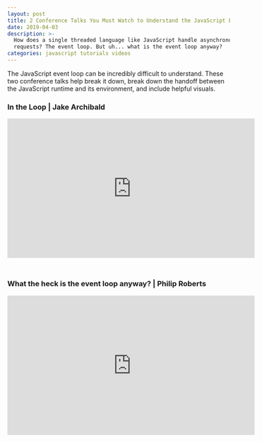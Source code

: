 ```yaml
---
layout: post
title: 2 Conference Talks You Must Watch to Understand the JavaScript Event Loop
date: 2019-04-03
description: >-
  How does a single threaded language like JavaScript handle asynchronous
  requests? The event loop. But uh... what is the event loop anyway?
categories: javascript tutorials videos
---
```


The JavaScript event loop can be incredibly difficult to understand. These two conference talks help break it down, break down the handoff between the JavaScript runtime and its environment, and include helpful visuals.

### In the Loop | Jake Archibald

<iframe width="560" height="315" src="https://www.youtube.com/embed/cCOL7MC4Pl0" frameborder="0" allow="accelerometer; autoplay; encrypted-media; gyroscope; picture-in-picture" allowfullscreen></iframe>

<span style="display: block; margin-top: 3rem;" />

### What the heck is the event loop anyway? | Philip Roberts

<iframe width="560" height="315" src="https://www.youtube.com/embed/8aGhZQkoFbQ" frameborder="0" allow="accelerometer; autoplay; encrypted-media; gyroscope; picture-in-picture" allowfullscreen></iframe>

